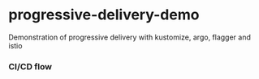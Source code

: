 # progressive-delivery-demo
Demonstration of progressive delivery with kustomize, argo, flagger and istio

### CI/CD flow